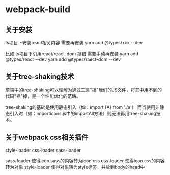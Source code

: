 # webpack-build

## 关于安装
ts项目下安装react相关内容
需要再安装
yarn add @types/xxx --dev

比如 ts项目下引用react/react-dom 报错
需要手动再安装
yarn add @types/react --dev
yarn add @types/raect-dom --dev

## 关于tree-shaking技术
前端中的tree-shaking可以理解为通过工具"摇"我们的JS文件，将其中用不到的代码"摇"掉，是一个性能优化的范畴。

tree-shaking的基础是使用静态引入（如：import {A} from './a'）
而当使用非静态引入时（如：importicons.js中的importAll方法）则无法再用tree-shaking技术。

## 关于webpack css相关插件
style-loader
css-loader
sass-loader

sass-loader 使得icon.sass的内容转为icon.css
css-loader 使得icon.css的内容转为对象
style-loader 使得对象转为style标签，并放到body的head中
